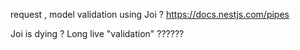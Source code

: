request , model validation using Joi ? 
https://docs.nestjs.com/pipes



Joi is dying ? Long live "validation" ??????